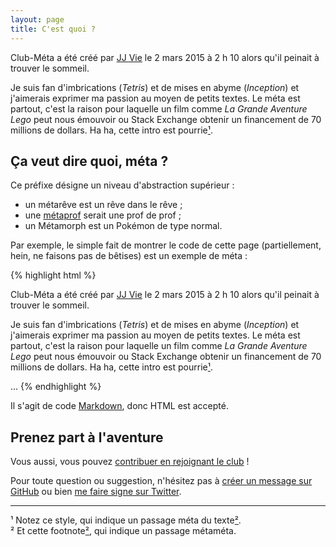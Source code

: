```yaml
---
layout: page
title: C'est quoi ?
---
```


<p class="message">
  Club-Méta a été créé par <a href="http://jill-jenn.net" target="_blank">JJ Vie</a> le 2 mars 2015 à 2 h 10 alors qu'il peinait à trouver le sommeil.
</p>

Je suis fan d'imbrications (*Tetris*) et de mises en abyme (*Inception*) et j'aimerais exprimer ma passion au moyen de petits textes. Le méta est partout, c'est la raison pour laquelle un film comme *La Grande Aventure Lego* peut nous émouvoir ou Stack Exchange obtenir un financement de 70 millions de dollars. <span class="meta">Ha ha, cette intro est pourrie[¹](#note1).</span>

## Ça veut dire quoi, méta ?

Ce préfixe désigne un niveau d'abstraction supérieur :

* un métarêve est un rêve dans le rêve ;
* une <a href="http://www.lsv.ens-cachan.fr/~picaro/" target="_blank">métaprof</a> serait une prof de prof ;
* un Métamorph est un Pokémon de type normal.

Par exemple, le simple fait de montrer le code de cette page (partiellement, hein, ne faisons pas de bêtises) est un exemple de méta :

{% highlight html %}
<p class="message">
  Club-Méta a été créé par <a href="http://jill-jenn.net" target="_blank">JJ Vie</a> le 2 mars 2015 à 2 h 10 alors qu'il peinait à trouver le sommeil.
</p>

Je suis fan d'imbrications (*Tetris*) et de mises en abyme (*Inception*) et j'aimerais exprimer ma passion au moyen de petits textes. Le méta est partout, c'est la raison pour laquelle un film comme *La Grande Aventure Lego* peut nous émouvoir ou Stack Exchange obtenir un financement de 70 millions de dollars. <span class="meta">Ha ha, cette intro est pourrie[¹](#note1).</span>

...
{% endhighlight %}

Il s'agit de code <a href="https://fr.wikipedia.org/wiki/Markdown" target="_blank">Markdown</a>, donc HTML est accepté.

## Prenez part à l'aventure

Vous aussi, vous pouvez [contribuer en rejoignant le club](/contribute/) !

Pour toute question ou suggestion, n'hésitez pas à [créer un message sur GitHub](https://github.com/jilljenn/club-meta/issues/new) ou bien [me faire signe sur Twitter](https://twitter.com/jjvie).

<hr />

<a id="note1">¹</a> Notez ce style, qui indique un passage méta du texte[²](#note2).<br />
<a id="note2">²</a> Et cette footnote[²](#note2), qui indique un passage métaméta.
